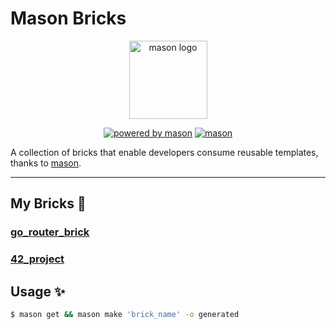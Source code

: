 # Mason Bricks

<p align="center">
  <img src="https://raw.githubusercontent.com/felangel/mason/master/assets/mason_full.png" height="125" alt="mason logo" />
</p>

<p align="center">
  <a href="https://github.com/felangel/mason"><img src="https://img.shields.io/endpoint?url=https%3A%2F%2Ftinyurl.com%2Fmason-badge" alt="powered by mason"></a>
  <a href="https://pub.dev/documentation/mason_cli/latest/"><img src="https://img.shields.io/pub/v/mason_cli.svg?label=mason" alt="mason"></a>
</p>

A collection of bricks that enable developers consume reusable templates, thanks to [mason](https://github.com/felangel/mason).

---

## My Bricks 🧱

### [go_router_brick](https://github.com/cgutierr-zgz/mason_bricks/tree/master/bricks/go_router_brick)
### [42_project](https://github.com/cgutierr-zgz/mason_bricks/tree/master/bricks/42_project)

## Usage ✨

```sh
$ mason get && mason make 'brick_name' -o generated
```